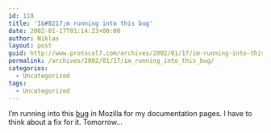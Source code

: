 ```yaml
---
id: 118
title: 'I&#8217;m running into this bug'
date: 2002-01-17T01:14:23+00:00
author: Niklas
layout: post
guid: http://www.protocol7.com/archives/2002/01/17/im-running-into-this-bug/
permalink: /archives/2002/01/17/im_running_into_this_bug/
categories:
  - Uncategorized
tags:
  - Uncategorized
---
```

<div class='microid-a9d7a73276303eb945ecaf525d2f8e7a7f7c0c0c'>
  <p>
    I&#8217;m running into this <a href="http://bugzilla.mozilla.org/show_bug.cgi?id=26617">bug</a> in Mozilla for my documentation pages. I have to think about a fix for it. Tomorrow&#8230;
  </p>
</div>